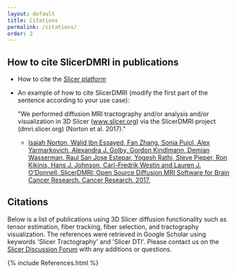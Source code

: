 ```yaml
---
layout: default
title: Citations 
permalink: /citations/
order: 2
---
```


How to cite SlicerDMRI in publications
--------------------------------------
* How to cite the [Slicer platform](http://wiki.slicer.org/slicerWiki/index.php/CitingSlicer)
* An example of how to cite SlicerDMRI (modify the first part of the sentence according to your use case):

    "We performed diffusion MRI tractography and/or analysis and/or visualization in 3D Slicer (www.slicer.org) via the SlicerDMRI project (dmri.slicer.org) (Norton et al. 2017)."
    
    - [Isaiah Norton, Walid Ibn Essayed, Fan Zhang, Sonia Pujol, Alex Yarmarkovich, Alexandra J. Golby, Gordon Kindlmann, Demian Wasserman, Raul San Jose Estepar, Yogesh Rathi, Steve Pieper, Ron Kikinis, Hans J. Johnson, Carl-Fredrik Westin and Lauren J. O'Donnell. SlicerDMRI: Open Source Diffusion MRI Software for Brain Cancer Research. Cancer Research. 2017.](http://cancerres.aacrjournals.org/content/77/21/e101)


Citations
---------

Below is a list of publications using 3D Slicer diffusion functionality such as tensor estimation, fiber tracking, fiber selection, and tractography visualization. The references were retrieved in Google Scholar using keywords 'Slicer Tractography' and 'Slicer DTI'.  Please contact us on the [Slicer Discussion Forum](https://discourse.slicer.org) with any additions or questions.

{% include References.html %}
